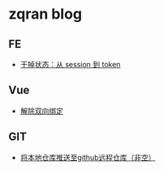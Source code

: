 # zqran blog

## FE

- [干掉状态：从 session 到 token](https://github.com/zqran/blog/issues/2)

## Vue

- [解除双向绑定](https://github.com/zqran/blog/issues/3)

## GIT

- [将本地仓库推送至github远程仓库（非空）](https://github.com/zqran/blog/issues/4)
